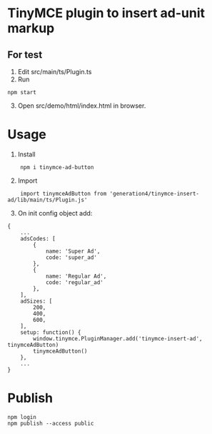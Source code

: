 # TinyMCE plugin to insert ad-unit markup

## For test
1. Edit src/main/ts/Plugin.ts
2. Run
```
npm start
```
3. Open src/demo/html/index.html in browser.

# Usage
1. Install
```
    npm i tinymce-ad-button
```
2. Import
```
    import tinymceAdButton from 'generation4/tinymce-insert-ad/lib/main/ts/Plugin.js'
```
3. On init config object add:
```
{
    ...
    adsCodes: [
        {
            name: 'Super Ad',
            code: 'super_ad'
        },
        {
            name: 'Regular Ad',
            code: 'regular_ad'
        },
    ],
    adSizes: [
        200,
        400,
        600,
    ],
    setup: function() {
        window.tinymce.PluginManager.add('tinymce-insert-ad', tinymceAdButton)
        tinymceAdButton()
    },
    ...
}
```

# Publish
```
npm login
npm publish --access public
```